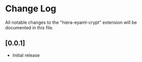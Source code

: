 # Change Log

All notable changes to the "hiera-eyaml-crypt" extension will be documented in this file.

## [0.0.1]

- Initial release